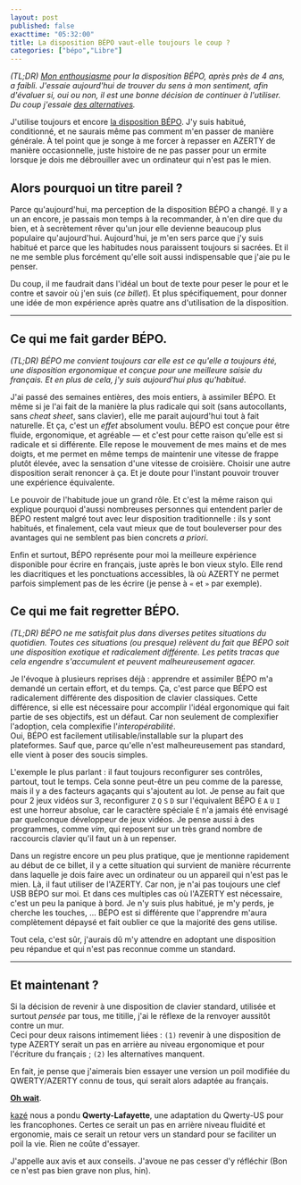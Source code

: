 ```yaml
---
layout: post
published: false
exacttime: "05:32:00"
title: La disposition BÉPO vaut-elle toujours le coup ?
categories: ["bépo","Libre"]
---
```

*(TL;DR) [Mon enthousiasme](/2011/07/08/adoption-du-clavier-bepo.html) pour la disposition BÉPO, après près de 4 ans, a faibli. J'essaie aujourd'hui de trouver du sens à mon sentiment, afin d'évaluer si, oui ou non, il est une bonne décision de continuer à l'utiliser. Du coup j'essaie [des alternatives](http://fabi1cazenave.github.io/qwerty-lafayette/).*

J'utilise toujours et encore [la disposition BÉPO](http://bépo.fr). J'y suis habitué, conditionné, et ne saurais même pas comment m'en passer de manière générale. À tel point que je songe à me forcer à repasser en AZERTY de manière occasionnelle, juste histoire de ne pas passer pour un ermite lorsque je dois me débrouiller avec un ordinateur qui n'est pas le mien.

## Alors pourquoi un titre pareil ?  
Parce qu'aujourd'hui, ma perception de la disposition BÉPO a changé. Il y a un an encore, je passais mon temps à la recommander, à n'en dire que du bien, et à secrètement rêver qu'un jour elle devienne beaucoup plus populaire qu'aujourd'hui. Aujourd'hui, je m'en sers parce que j'y suis habitué et parce que les habitudes nous paraissent toujours si sacrées. Et il ne me semble plus forcément qu'elle soit aussi indispensable que j'aie pu le penser.

Du coup, il me faudrait dans l'idéal un bout de texte pour peser le pour et le contre et savoir où j'en suis (*ce billet*). Et plus spécifiquement, pour donner une idée de mon expérience après quatre ans d'utilisation de la disposition.

---

## Ce qui me fait garder BÉPO.
*(TL;DR) BÉPO me convient toujours car elle est ce qu'elle a toujours été, une disposition ergonomique et conçue pour une meilleure saisie du français. Et en plus de cela, j'y suis aujourd'hui plus qu'habitué.*

J'ai passé des semaines entières, des mois entiers, à assimiler BÉPO. Et même si je l'ai fait de la manière la plus radicale qui soit (sans autocollants, sans *cheat sheet*, sans clavier), elle me parait aujourd'hui tout à fait naturelle. Et ça, c'est un *effet* absolument voulu. BÉPO est conçue pour être fluide, ergonomique, et agréable — et c'est pour cette raison qu'elle est si radicale et si différente. Elle repose le mouvement de mes mains et de mes doigts, et me permet en même temps de maintenir une vitesse de frappe plutôt élevée, avec la sensation d'une vitesse de croisière. Choisir une autre disposition serait renoncer à ça. Et je doute pour l'instant pouvoir trouver une expérience équivalente.

Le pouvoir de l'habitude joue un grand rôle. Et c'est la même raison qui explique pourquoi d'aussi nombreuses personnes qui entendent parler de BÉPO restent malgré tout avec leur disposition traditionnelle : ils y sont habitués, et finalement, cela vaut mieux que de tout bouleverser pour des avantages qui ne semblent pas bien concrets *a priori*.

Enfin et surtout, BÉPO représente pour moi la meilleure expérience disponible pour écrire en français, juste après le bon vieux stylo. Elle rend les diacritiques et les ponctuations accessibles, là où AZERTY ne permet parfois simplement pas de les écrire (je pense à `«` et `»` par exemple).


## Ce qui me fait regretter BÉPO.
*(TL;DR) BÉPO ne me satisfait plus dans diverses petites situations du quotidien. Toutes ces situations (ou presque) relèvent du fait que BÉPO soit une disposition exotique et radicalement différente. Les petits tracas que cela engendre s'accumulent et peuvent malheureusement agacer.*

Je l'évoque à plusieurs reprises déjà : apprendre et assimiler BÉPO m'a demandé un certain effort, et du temps. Ça, c'est parce que BÉPO est radicalement différente des disposition de clavier classiques. Cette différence, si elle est nécessaire pour accomplir l'idéal ergonomique qui fait partie de ses objectifs, est un défaut. Car non seulement de complexifier l'adoption, cela complexifie l'*interopérabilité*.  
Oui, BÉPO est facilement utilisable/installable sur la plupart des plateformes. Sauf que, parce qu'elle n'est malheureusement pas standard, elle vient à poser des soucis simples.

L'exemple le plus parlant : il faut toujours reconfigurer ses contrôles, partout, tout le temps. Cela sonne peut-être un peu comme de la paresse, mais il y a des facteurs agaçants qui s'ajoutent au lot. Je pense au fait que pour 2 jeux vidéos sur 3, reconfigurer `Z` `Q` `S` `D` sur l'équivalent BÉPO `É` `A` `U` `I` est une horreur absolue, car le caractère spéciale `É` n'a jamais été envisagé par quelconque développeur de jeux vidéos. Je pense aussi à des programmes, comme *vim*, qui reposent sur un très grand nombre de raccourcis clavier qu'il faut un à un repenser.

Dans un registre encore un peu plus pratique, que je mentionne rapidement au début de ce billet, il y a cette situation qui survient de manière récurrente dans laquelle je dois faire avec un ordinateur ou un appareil qui n'est pas le mien. Là, il faut utiliser de l'AZERTY. Car non, je n'ai pas toujours une clef USB BÉPO sur moi. Et dans ces multiples cas où l'AZERTY est nécessaire, c'est un peu la panique à bord. Je n'y suis plus habitué, je m'y perds, je cherche les touches, … BÉPO est si différente que l'apprendre m'aura complètement dépaysé et fait oublier ce que la majorité des gens utilise.

Tout cela, c'est sûr, j'aurais dû m'y attendre en adoptant une disposition peu répandue et qui n'est pas reconnue comme un standard.

---

## Et maintenant ?
Si la décision de revenir à une disposition de clavier standard, utilisée et surtout *pensée* par tous, me titille, j'ai le réflexe de la renvoyer aussitôt contre un mur.  
Ceci pour deux raisons intimement liées : `(1)` revenir à une disposition de type AZERTY serait un pas en arrière au niveau ergonomique et pour l'écriture du français ; `(2)` les alternatives manquent.

En fait, je pense que j'aimerais bien essayer une version un poil modifiée du QWERTY/AZERTY connu de tous, qui serait alors adaptée au français.  

**[Oh wait](http://fabi1cazenave.github.io/qwerty-lafayette/)**.

[kazé](http://kazhack.org/) nous a pondu **Qwerty-Lafayette**, une adaptation du Qwerty-US pour les francophones. Certes ce serait un pas en arrière niveau fluidité et ergonomie, mais ce serait un retour vers un standard pour se faciliter un poil la vie. Rien ne coûte d'essayer.

J'appelle aux avis et aux conseils. J'avoue ne pas cesser d'y réfléchir (Bon ce n'est pas bien grave non plus, hin).